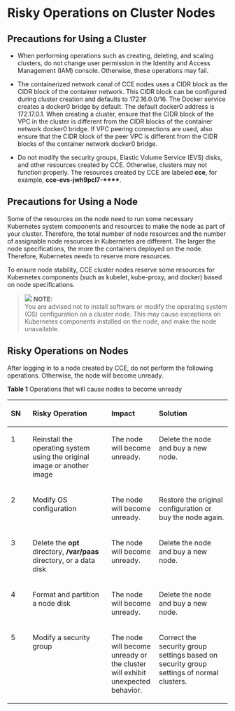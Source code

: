 # Risky Operations on Cluster Nodes<a name="cce_01_0054"></a>

## Precautions for Using a Cluster<a name="en-us_topic_0203988265_section12415304374"></a>

-   When performing operations such as creating, deleting, and scaling clusters, do not change user permission in the Identity and Access Management \(IAM\) console. Otherwise, these operations may fail.
-   The containerized network canal of CCE nodes uses a CIDR block as the CIDR block of the container network. This CIDR block can be configured during cluster creation and defaults to 172.16.0.0/16. The Docker service creates a docker0 bridge by default. The default docker0 address is 172.17.0.1. When creating a cluster, ensure that the CIDR block of the VPC in the cluster is different from the CIDR blocks of the container network docker0 bridge. If VPC peering connections are used, also ensure that the CIDR block of the peer VPC is different from the CIDR blocks of the container network docker0 bridge.

-   Do not modify the security groups, Elastic Volume Service \(EVS\) disks, and other resources created by CCE. Otherwise, clusters may not function properly. The resources created by CCE are labeled  **cce**, for example,  **cce-evs-jwh9pcl7-\*\*\*\***.

## Precautions for Using a Node<a name="section19751152619340"></a>

Some of the resources on the node need to run some necessary Kubernetes system components and resources to make the node as part of your cluster. Therefore, the total number of node resources and the number of assignable node resources in Kubernetes are different. The larger the node specifications, the more the containers deployed on the node. Therefore, Kubernetes needs to reserve more resources.

To ensure node stability, CCE cluster nodes reserve some resources for Kubernetes components \(such as kubelet, kube-proxy, and docker\) based on node specifications.

>![](/images/icon-note.gif) **NOTE:**   
>You are advised not to install software or modify the operating system \(OS\) configuration on a cluster node. This may cause exceptions on Kubernetes components installed on the node, and make the node unavailable.  

## Risky Operations on Nodes<a name="en-us_topic_0203988265_section1688214368495"></a>

After logging in to a node created by CCE, do not perform the following operations. Otherwise,  the node will become unready.

**Table  1**  Operations that will cause nodes to become unready

<a name="en-us_topic_0203988265_en-us_topic_0074268051_table275811429288"></a>
<table><thead align="left"><tr id="en-us_topic_0203988265_en-us_topic_0074268051_row112303759288"><th class="cellrowborder" valign="top" width="9.87%" id="mcps1.2.5.1.1"><p id="en-us_topic_0203988265_en-us_topic_0074268051_p667710269288"><a name="en-us_topic_0203988265_en-us_topic_0074268051_p667710269288"></a><a name="en-us_topic_0203988265_en-us_topic_0074268051_p667710269288"></a>SN</p>
</th>
<th class="cellrowborder" valign="top" width="35.75%" id="mcps1.2.5.1.2"><p id="en-us_topic_0203988265_en-us_topic_0074268051_p4794206293155"><a name="en-us_topic_0203988265_en-us_topic_0074268051_p4794206293155"></a><a name="en-us_topic_0203988265_en-us_topic_0074268051_p4794206293155"></a>Risky Operation</p>
</th>
<th class="cellrowborder" valign="top" width="21.6%" id="mcps1.2.5.1.3"><p id="en-us_topic_0203988265_p378914461617"><a name="en-us_topic_0203988265_p378914461617"></a><a name="en-us_topic_0203988265_p378914461617"></a>Impact</p>
</th>
<th class="cellrowborder" valign="top" width="32.78%" id="mcps1.2.5.1.4"><p id="en-us_topic_0203988265_p115912613377"><a name="en-us_topic_0203988265_p115912613377"></a><a name="en-us_topic_0203988265_p115912613377"></a>Solution</p>
</th>
</tr>
</thead>
<tbody><tr id="en-us_topic_0203988265_en-us_topic_0074268051_row26713570113514"><td class="cellrowborder" valign="top" width="9.87%" headers="mcps1.2.5.1.1 "><p id="en-us_topic_0203988265_p13474145214175"><a name="en-us_topic_0203988265_p13474145214175"></a><a name="en-us_topic_0203988265_p13474145214175"></a>1</p>
</td>
<td class="cellrowborder" valign="top" width="35.75%" headers="mcps1.2.5.1.2 "><p id="en-us_topic_0203988265_p18821616143613"><a name="en-us_topic_0203988265_p18821616143613"></a><a name="en-us_topic_0203988265_p18821616143613"></a>Reinstall the operating system using the original image or another image</p>
</td>
<td class="cellrowborder" valign="top" width="21.6%" headers="mcps1.2.5.1.3 "><p id="en-us_topic_0203988265_p157891746163"><a name="en-us_topic_0203988265_p157891746163"></a><a name="en-us_topic_0203988265_p157891746163"></a>The node will become unready.</p>
</td>
<td class="cellrowborder" valign="top" width="32.78%" headers="mcps1.2.5.1.4 "><p id="en-us_topic_0203988265_p1559117663719"><a name="en-us_topic_0203988265_p1559117663719"></a><a name="en-us_topic_0203988265_p1559117663719"></a>Delete the node and buy a new node.</p>
</td>
</tr>
<tr id="en-us_topic_0203988265_row1332010131816"><td class="cellrowborder" valign="top" width="9.87%" headers="mcps1.2.5.1.1 "><p id="en-us_topic_0203988265_p033191020188"><a name="en-us_topic_0203988265_p033191020188"></a><a name="en-us_topic_0203988265_p033191020188"></a>2</p>
</td>
<td class="cellrowborder" valign="top" width="35.75%" headers="mcps1.2.5.1.2 "><p id="en-us_topic_0203988265_p1533121051820"><a name="en-us_topic_0203988265_p1533121051820"></a><a name="en-us_topic_0203988265_p1533121051820"></a>Modify OS configuration</p>
</td>
<td class="cellrowborder" valign="top" width="21.6%" headers="mcps1.2.5.1.3 "><p id="en-us_topic_0203988265_p1733171018185"><a name="en-us_topic_0203988265_p1733171018185"></a><a name="en-us_topic_0203988265_p1733171018185"></a>The node will become unready.</p>
</td>
<td class="cellrowborder" valign="top" width="32.78%" headers="mcps1.2.5.1.4 "><p id="en-us_topic_0203988265_p9592196143718"><a name="en-us_topic_0203988265_p9592196143718"></a><a name="en-us_topic_0203988265_p9592196143718"></a>Restore the original configuration or buy the node again.</p>
</td>
</tr>
<tr id="en-us_topic_0203988265_en-us_topic_0074268051_row459635119288"><td class="cellrowborder" valign="top" width="9.87%" headers="mcps1.2.5.1.1 "><p id="en-us_topic_0203988265_p347418524175"><a name="en-us_topic_0203988265_p347418524175"></a><a name="en-us_topic_0203988265_p347418524175"></a>3</p>
</td>
<td class="cellrowborder" valign="top" width="35.75%" headers="mcps1.2.5.1.2 "><p id="en-us_topic_0203988265_p887841623614"><a name="en-us_topic_0203988265_p887841623614"></a><a name="en-us_topic_0203988265_p887841623614"></a>Delete the <strong id="en-us_topic_0203988265_b2848184815488"><a name="en-us_topic_0203988265_b2848184815488"></a><a name="en-us_topic_0203988265_b2848184815488"></a>opt</strong> directory, <strong id="en-us_topic_0203988265_b784910484480"><a name="en-us_topic_0203988265_b784910484480"></a><a name="en-us_topic_0203988265_b784910484480"></a>/var/paas</strong> directory, or a data disk</p>
</td>
<td class="cellrowborder" valign="top" width="21.6%" headers="mcps1.2.5.1.3 "><p id="en-us_topic_0203988265_p14789104111613"><a name="en-us_topic_0203988265_p14789104111613"></a><a name="en-us_topic_0203988265_p14789104111613"></a>The node will become unready.</p>
</td>
<td class="cellrowborder" valign="top" width="32.78%" headers="mcps1.2.5.1.4 "><p id="en-us_topic_0203988265_p105921623717"><a name="en-us_topic_0203988265_p105921623717"></a><a name="en-us_topic_0203988265_p105921623717"></a>Delete the node and buy a new node.</p>
</td>
</tr>
<tr id="en-us_topic_0203988265_en-us_topic_0074268051_row10353620112057"><td class="cellrowborder" valign="top" width="9.87%" headers="mcps1.2.5.1.1 "><p id="en-us_topic_0203988265_p1847417527172"><a name="en-us_topic_0203988265_p1847417527172"></a><a name="en-us_topic_0203988265_p1847417527172"></a>4</p>
</td>
<td class="cellrowborder" valign="top" width="35.75%" headers="mcps1.2.5.1.2 "><p id="en-us_topic_0203988265_p1187431610365"><a name="en-us_topic_0203988265_p1187431610365"></a><a name="en-us_topic_0203988265_p1187431610365"></a>Format and partition a node disk</p>
</td>
<td class="cellrowborder" valign="top" width="21.6%" headers="mcps1.2.5.1.3 "><p id="en-us_topic_0203988265_p1978917461620"><a name="en-us_topic_0203988265_p1978917461620"></a><a name="en-us_topic_0203988265_p1978917461620"></a>The node will become unready.</p>
</td>
<td class="cellrowborder" valign="top" width="32.78%" headers="mcps1.2.5.1.4 "><p id="en-us_topic_0203988265_p16592768378"><a name="en-us_topic_0203988265_p16592768378"></a><a name="en-us_topic_0203988265_p16592768378"></a>Delete the node and buy a new node.</p>
</td>
</tr>
<tr id="en-us_topic_0203988265_row19857131110174"><td class="cellrowborder" valign="top" width="9.87%" headers="mcps1.2.5.1.1 "><p id="en-us_topic_0203988265_p11474135216170"><a name="en-us_topic_0203988265_p11474135216170"></a><a name="en-us_topic_0203988265_p11474135216170"></a>5</p>
</td>
<td class="cellrowborder" valign="top" width="35.75%" headers="mcps1.2.5.1.2 "><p id="en-us_topic_0203988265_p2085811151718"><a name="en-us_topic_0203988265_p2085811151718"></a><a name="en-us_topic_0203988265_p2085811151718"></a>Modify a security group</p>
</td>
<td class="cellrowborder" valign="top" width="21.6%" headers="mcps1.2.5.1.3 "><p id="en-us_topic_0203988265_p118581511181715"><a name="en-us_topic_0203988265_p118581511181715"></a><a name="en-us_topic_0203988265_p118581511181715"></a>The node will become unready or the cluster will exhibit unexpected behavior.</p>
</td>
<td class="cellrowborder" valign="top" width="32.78%" headers="mcps1.2.5.1.4 "><p id="en-us_topic_0203988265_p126212039121815"><a name="en-us_topic_0203988265_p126212039121815"></a><a name="en-us_topic_0203988265_p126212039121815"></a>Correct the security group settings based on security group settings of normal clusters.</p>
</td>
</tr>
</tbody>
</table>

